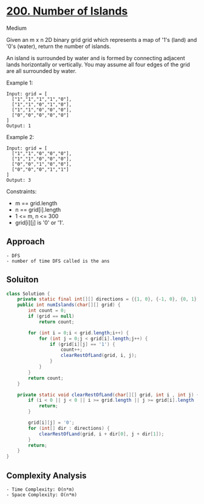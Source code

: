 # [200. Number of Islands](https://leetcode.com/problems/number-of-islands/)
Medium


Given an m x n 2D binary grid grid which represents a map of '1's (land) and '0's (water), return the number of islands.

An island is surrounded by water and is formed by connecting adjacent lands horizontally or vertically. You may assume all four edges of the grid are all surrounded by water.

 

Example 1:
```
Input: grid = [
  ["1","1","1","1","0"],
  ["1","1","0","1","0"],
  ["1","1","0","0","0"],
  ["0","0","0","0","0"]
]
Output: 1
```
Example 2:
```
Input: grid = [
  ["1","1","0","0","0"],
  ["1","1","0","0","0"],
  ["0","0","1","0","0"],
  ["0","0","0","1","1"]
]
Output: 3
 ```

Constraints:

- m == grid.length
- n == grid[i].length
- 1 <= m, n <= 300
- grid[i][j] is '0' or '1'.

## Approach
```
- DFS
- number of time DFS called is the ans
```

## Soluiton
```java
class Solution {
    private static final int[][] directions = {{1, 0}, {-1, 0}, {0, 1}, {0, -1}};
    public int numIslands(char[][] grid) {
        int count = 0;
        if (grid == null)
            return count;

        for (int i = 0;i < grid.length;i++) {
            for (int j = 0;j < grid[i].length;j++) {
                if (grid[i][j] == '1') {
                    count++;
                    clearRestOfLand(grid, i, j);
                }
            }
        }
        return count;
    }

    private static void clearRestOfLand(char[][] grid, int i , int j) {
        if (i < 0 || j < 0 || i >= grid.length || j >= grid[i].length || grid[i][j] == '0') {
            return;
        }

        grid[i][j] = '0';
        for (int[] dir : directions) {
            clearRestOfLand(grid, i + dir[0], j + dir[1]);
        }
        return;
    }
}

```

## Complexity Analysis
```
- Time Complexity: O(n*m)
- Space Complexity: O(n*m)
```
